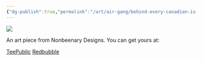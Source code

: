 ```yaml
---
{"dg-publish":true,"permalink":"/art/air-gang/behind-every-canadian-is-an-angry-goose/","title":"behind every canadian is a goose","tags":["Art","Canada","Geese","Air"]}
---
```



![](https://baserow-media.ams3.digitaloceanspaces.com/user_files/VB7RQ4KydUgMOwHlIvoV0mOQuONSPeY9_1732963c94c5178c78ee1d3a5b2bfba2fc49dcee256ddeb38e86448d3880ec8b.jpg)

An art piece from Nonbeenary Designs. You can get yours at:

[TeePublic](https://www.teepublic.com/t-shirt/50075025-behind-every-nice-canadian-is-a-canada-goose?store_id=258912)
[Redbubble](https://www.redbubble.com/shop/ap/151542231?ref=studio-promote)
